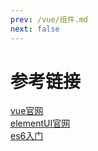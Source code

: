 ```yaml
---
prev: /vue/组件.md
next: false
---
```


# 参考链接
[vue官网](https://cn.vuejs.org/)   
[elementUI官网](http://element-cn.eleme.io/#/zh-CN)   
[es6入门](http://es6.ruanyifeng.com/)   
